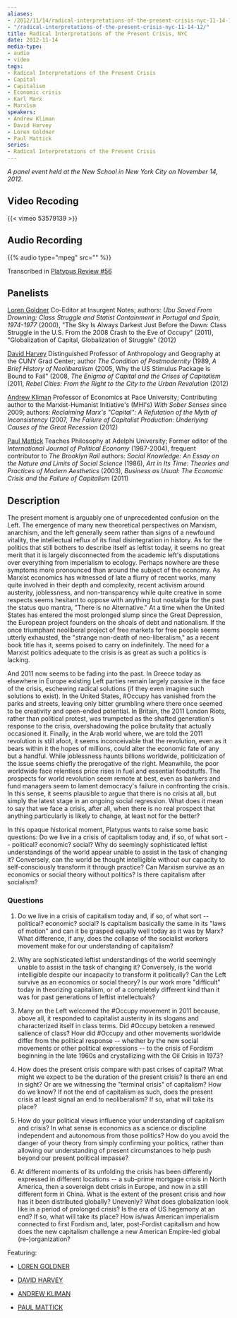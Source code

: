 ```yaml
---
aliases:
- /2012/11/14/radical-interpretations-of-the-present-crisis-nyc-11-14-12
- "/radical-interpretations-of-the-present-crisis-nyc-11-14-12/"
title: Radical Interpretations of the Present Crisis, NYC
date: 2012-11-14
media-type:
- audio
- video
tags:
- Radical Interpretations of the Present Crisis
- Capital
- Capitalism
- Economic crisis
- Karl Marx
- Marxism
speakers:
- Andrew Kliman
- David Harvey
- Loren Goldner
- Paul Mattick
series:
- Radical Interpretations of the Present Crisis
---
```


_A panel event held at the New School in New York City on November 14, 2012._

## Video Recoding

{{< vimeo 53579139 >}}

## Audio Recording

{{% audio type="mpeg" src="" %}}

Transcribed in [Platypus Review #56](/2013/05/01/radical-interpretations-of-the-present-crisis-platypus-review/)

## Panelists

[Loren Goldner](/speakers/loren-goldner) Co-Editor at Insurgent Notes; authors: _Ubu Saved From Drowning: Class Struggle and Statist Containment in Portugal and Spain, 1974-1977_ (2000), "The Sky Is Always Darkest Just Before the Dawn: Class Struggle in the U.S. From the 2008 Crash to the Eve of Occupy" (2011), "Globalization of Capital, Globalization of Struggle" (2012)

[David Harvey](/speakers/david-harvey) Distinguished Professor of Anthropology and Geography at the CUNY Grad Center; author _The Condition of Postmodernity_ (1989, _A Brief History of Neoliberalism_ (2005, Why the US Stimulus Package is Bound to Fail" (2008, _The Enigma of Capital and the Crises of Capitalism_ (2011, _Rebel Cities: From the Right to the City to the Urban Revolution_ (2012)

[Andrew Kliman](/speakers/andrew-kliman) Professor of Economics at Pace University; Contributing author to the Marxist-Humanist Initiative's (MHI's) _With Sober Senses_ since 2009; authors: _Reclaiming Marx's "Capital": A Refutation of the Myth of Inconsistency_ (2007, _The Failure of Capitalist Production: Underlying Causes of the Great Recession_ (2012)

[Paul Mattick](/speakers/paul-mattick) Teaches Philosophy at Adelphi University; Former editor of the _International Journal of Political Economy_ (1987-2004), frequent contributor to _The Brooklyn Rail_ authors: _Social Knowledge: An Essay on the Nature and Limits of Social Science_ (1986), _Art in Its Time: Theories and Practices of Modern Aesthetics_ (2003), _Business as Usual: The Economic Crisis and the Failure of Capitalism_ (2011)

## Description

The present moment is arguably one of unprecedented confusion on the Left. The emergence of many new theoretical perspectives on Marxism, anarchism, and the left generally seem rather than signs of a newfound vitality, the intellectual reflux of its final disintegration in history. As for the politics that still bothers to describe itself as leftist today, it seems no great merit that it is largely disconnected from the academic left's disputations over everything from imperialism to ecology. Perhaps nowhere are these symptoms more pronounced than around the subject of the economy. As Marxist economics has witnessed of late a flurry of recent works, many quite involved in their depth and complexity, recent activism around austerity, joblessness, and non-transparency while quite creative in some respects seems hesitant to oppose with anything but nostalgia for the past the status quo mantra, "There is no Alternative." At a time when the United States has entered the most prolonged slump since the Great Depression, the European project founders on the shoals of debt and nationalism. If the once triumphant neoliberal project of free markets for free people seems utterly exhausted, the "strange non-death of neo-liberalism," as a recent book title has it, seems poised to carry on indefinitely. The need for a Marxist politics adequate to the crisis is as great as such a politics is lacking.

And 2011 now seems to be fading into the past. In Greece today as elsewhere in Europe existing Left parties remain largely passive in the face of the crisis, eschewing radical solutions (if they even imagine such solutions to exist). In the United States, #Occupy has vanished from the parks and streets, leaving only bitter grumbling where there once seemed to be creativity and open-ended potential. In Britain, the 2011 London Riots, rather than political protest, was trumpeted as the shafted generation's response to the crisis, overshadowing the police brutality that actually occasioned it. Finally, in the Arab world where, we are told the 2011 revolution is still afoot, it seems inconceivable that the revolution, even as it bears within it the hopes of millions, could alter the economic fate of any but a handful. While joblessness haunts billions worldwide, politicization of the issue seems chiefly the prerogative of the right. Meanwhile, the poor worldwide face relentless price rises in fuel and essential foodstuffs. The prospects for world revolution seem remote at best, even as bankers and fund managers seem to lament democracy's failure in confronting the crisis. In this sense, it seems plausible to argue that there is no crisis at all, but simply the latest stage in an ongoing social regression. What does it mean to say that we face a crisis, after all, when there is no real prospect that anything particularly is likely to change, at least not for the better?

In this opaque historical moment, Platypus wants to raise some basic questions: Do we live in a crisis of capitalism today and, if so, of what sort -- political? economic? social? Why do seemingly sophisticated leftist understandings of the world appear unable to assist in the task of changing it? Conversely, can the world be thought intelligible without our capacity to self-consciously transform it through practice? Can Marxism survive as an economics or social theory without politics? Is there capitalism after socialism?

### Questions

1. Do we live in a crisis of capitalism today and, if so, of what sort -- political? economic? social? Is capitalism basically the same in its "laws of motion" and can it be grasped equally well today as it was by Marx? What difference, if any, does the collapse of the socialist workers movement make for our understanding of capitalism?

2. Why are sophisticated leftist understandings of the world seemingly unable to assist in the task of changing it? Conversely, is the world intelligible despite our incapacity to transform it politically? Can the Left survive as an economics or social theory? Is our work more "difficult" today in theorizing capitalism, or of a completely different kind than it was for past generations of leftist intellectuals?

3. Many on the Left welcomed the #Occupy movement in 2011 because, above all, it responded to capitalist austerity in its slogans and characterized itself in class terms. Did #Occupy betoken a renewed salience of class? How did #Occupy and other movements worldwide differ from the political response -- whether by the new social movements or other political expressions -- to the crisis of Fordism beginning in the late 1960s and crystallizing with the Oil Crisis in 1973?

4. How does the present crisis compare with past crises of capital? What might we expect to be the duration of the present crisis? Is there an end in sight? Or are we witnessing the "terminal crisis" of capitalism? How do we know? If not the end of capitalism as such, does the present crisis at least signal an end to neoliberalism? If so, what will take its place?

5. How do your political views influence your understanding of capitalism and crisis? In what sense is economics as a science or discipline independent and autonomous from those politics? How do you avoid the danger of your theory from simply confirming your politics, rather than allowing our understanding of present circumstances to help push beyond our present political impasse?

6. At different moments of its unfolding the crisis has been differently expressed in different locations -- a sub-prime mortgage crisis in North America, then a sovereign debt crisis in Europe, and now in a still different form in China. What is the extent of the present crisis and how has it been distributed globally? Unevenly? What does globalization look like in a period of prolonged crisis? Is the era of US hegemony at an end? If so, what will take its place? How is/was American imperialism connected to first Fordism and, later, post-Fordist capitalism and how does the new capitalism challenge a new American Empire-led global (re-)organization?

Featuring:

* [LOREN GOLDNER](/speakers/loren-goldner)

* [DAVID HARVEY](/speakers/david-harvey)

* [ANDREW KLIMAN](/speakers/andrew-kliman)

* [PAUL MATTICK](/speakers/paul-mattick)
